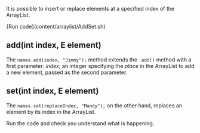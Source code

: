 It is possible to insert or replace elements at a specified index of the ArrayList.

{Run code}(content/arraylist/AddSet.sh)

## add(int index, E element)

The `names.add(index, "Jimmy");` method extends the `.add()` method with a first parameter: _index_; an integer specifying the _place_ in the ArrayList to add a new element, passed as the second parameter.

## set(int index, E element)

The `names.set(replaceIndex, "Mandy");` on the other hand, replaces an element by its index in the ArrayList. 

Run the code and check you understand what is happening.